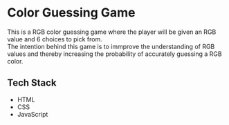 # Color Guessing Game
<p>This is a RGB color guessing game where the player will be given an RGB value and 6 choices to pick from.<br>
The intention behind this game is to immprove the understanding of RGB values and thereby increasing the probability of accurately guessing a RGB color.</p>
<h2>Tech Stack</h2>
<ul>
  <li>HTML</li>
  <li>CSS</li>
  <li>JavaScript </li>
</ul>
